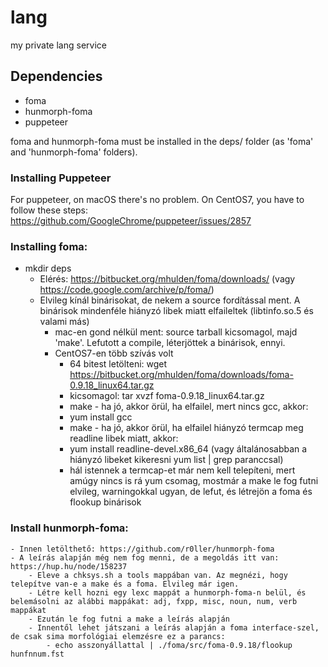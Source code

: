 # lang
my private lang service

## Dependencies

- foma
- hunmorph-foma
- puppeteer

foma and hunmorph-foma must be installed in the deps/ folder (as 'foma' and
'hunmorph-foma' folders).

### Installing Puppeteer

For puppeteer, on macOS there's no problem. On CentOS7, you have to follow these
steps: https://github.com/GoogleChrome/puppeteer/issues/2857

### Installing foma:

- mkdir deps
    - Elérés: https://bitbucket.org/mhulden/foma/downloads/ (vagy https://code.google.com/archive/p/foma/)
    - Elvileg kínál binárisokat, de nekem a source fordítással ment. A binárisok mindenféle hiányzó libek miatt elfaileltek (libtinfo.so.5 és valami más)
        - mac-en gond nélkül ment: source tarball kicsomagol, majd 'make'. Lefutott a compile, léterjöttek a binárisok, ennyi.
        - CentOS7-en több szívás volt
            - 64 bitest letölteni: wget https://bitbucket.org/mhulden/foma/downloads/foma-0.9.18_linux64.tar.gz
            - kicsomagol: tar xvzf foma-0.9.18_linux64.tar.gz
            - make - ha jó, akkor örül, ha elfailel, mert nincs gcc, akkor:
            - yum install gcc
            - make - ha jó, akkor örül, ha elfailel hiányzó termcap meg readline libek miatt, akkor:
            - yum install readline-devel.x86_64 (vagy általánosabban a hiányzó libeket kikeresni yum list | grep <lib neve> paranccsal)
            - hál istennek a termcap-et már nem kell telepíteni, mert amúgy nincs is rá yum csomag, mostmár a make le fog futni elvileg, warningokkal ugyan, de lefut, és létrejön a foma és flookup binárisok

### Install hunmorph-foma:

    - Innen letölthető: https://github.com/r0ller/hunmorph-foma
    - A leírás alapján még nem fog menni, de a megoldás itt van: https://hup.hu/node/158237
        - Eleve a chksys.sh a tools mappában van. Az megnézi, hogy telepítve van-e a make és a foma. Elvileg már igen.
        - Létre kell hozni egy lexc mappát a hunmorph-foma-n belül, és belemásolni az alábbi mappákat: adj, fxpp, misc, noun, num, verb mappákat
        - Ezután le fog futni a make a leírás alapján
        - Innentől lehet játszani a leírás alapján a foma interface-szel, de csak sima morfológiai elemzésre ez a parancs:
            - echo asszonyállattal | ./foma/src/foma-0.9.18/flookup hunfnnum.fst
